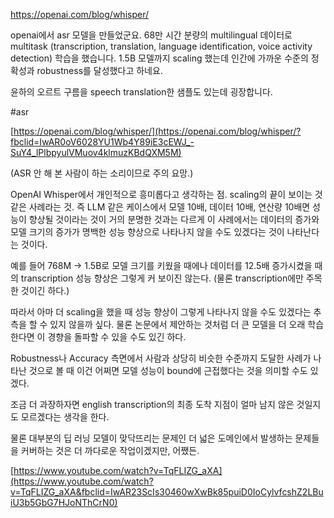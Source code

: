 https://openai.com/blog/whisper/

openai에서 asr 모델을 만들었군요. 68만 시간 분량의 multilingual 데이터로 multitask (transcription, translation, language identification, voice activity detection) 학습을 했습니다. 1.5B 모델까지 scaling 했는데 인간에 가까운 수준의 정확성과 robustness를 달성했다고 하네요.

윤하의 오르트 구름을 speech translation한 샘플도 있는데 굉장합니다.

#asr

[https://openai.com/blog/whisper/](https://openai.com/blog/whisper/?fbclid=IwAR0oV6028YU1Wb4Y89iE3cEWJ_-SuY4_lPlbpyulVMuov4klmuzKBdQXM5M)

(ASR 안 해 본 사람이 하는 소리이므로 주의 요망.)

OpenAI Whisper에서 개인적으로 흥미롭다고 생각하는 점. scaling의 끝이 보이는 것 같은 사례라는 것. 즉 LLM 같은 케이스에서 모델 10배, 데이터 10배, 연산량 10배면 성능이 향상될 것이라는 것이 거의 분명한 것과는 다르게 이 사례에서는 데이터의 증가와 모델 크기의 증가가 명백한 성능 향상으로 나타나지 않을 수도 있겠다는 것이 나타난다는 것이다.

예를 들어 768M -> 1.5B로 모델 크기를 키웠을 때에나 데이터를 12.5배 증가시켰을 때의 transcription 성능 향상은 그렇게 커 보이진 않는다. (물론 transcription에만 주목한 것이긴 하다.)

따라서 아마 더 scaling을 했을 때 성능 향상이 그렇게 나타나지 않을 수도 있겠다는 추측을 할 수 있지 않을까 싶다. 물론 논문에서 제안하는 것처럼 더 큰 모델을 더 오래 학습한다면 이 경향을 돌파할 수 있을 수도 있긴 하다.

Robustness나 Accuracy 측면에서 사람과 상당히 비슷한 수준까지 도달한 사례가 나타난 것으로 볼 때 이건 어쩌면 모델 성능이 bound에 근접했다는 것을 의미할 수도 있겠다.

조금 더 과장하자면 english transcription의 최종 도착 지점이 얼마 남지 않은 것일지도 모르겠다는 생각을 한다.

물론 대부분의 딥 러닝 모델이 맞닥뜨리는 문제인 더 넓은 도메인에서 발생하는 문제들을 커버하는 것은 더 까다로운 작업이겠지만, 어쨌든.

[https://www.youtube.com/watch?v=TqFLIZG_aXA](https://www.youtube.com/watch?v=TqFLIZG_aXA&fbclid=IwAR23ScIs30460wXwBk85puiD0IoCylvfcshZ2LBuiU3b5GbG7HJoNThCrN0)